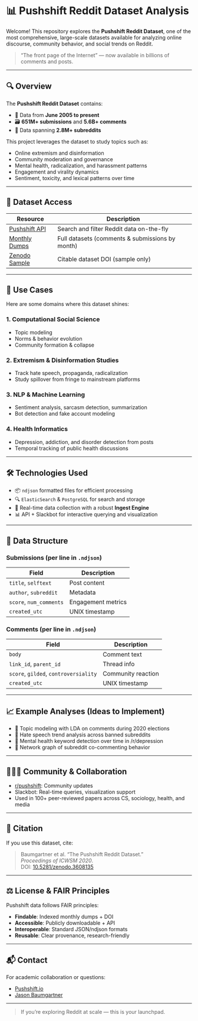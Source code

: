 # 📊 Pushshift Reddit Dataset Analysis

Welcome! This repository explores the **Pushshift Reddit Dataset**, one of the most comprehensive, large-scale datasets available for analyzing online discourse, community behavior, and social trends on Reddit.

> “The front page of the Internet” — now available in billions of comments and posts.

---

## 🔍 Overview

The **Pushshift Reddit Dataset** contains:
- 📅 Data from **June 2005 to present**
- 🗃️ **651M+ submissions** and **5.6B+ comments**
- 💬 Data spanning **2.8M+ subreddits**

This project leverages the dataset to study topics such as:
- Online extremism and disinformation
- Community moderation and governance
- Mental health, radicalization, and harassment patterns
- Engagement and virality dynamics
- Sentiment, toxicity, and lexical patterns over time

---

## 📁 Dataset Access

| Resource | Description |
|----------|-------------|
| [Pushshift API](https://pushshift.io/api-parameters/) | Search and filter Reddit data on-the-fly |
| [Monthly Dumps](https://files.pushshift.io/reddit/) | Full datasets (comments & submissions by month) |
| [Zenodo Sample](https://doi.org/10.5281/zenodo.3608135) | Citable dataset DOI (sample only) |

---

## 🧠 Use Cases

Here are some domains where this dataset shines:

### 1. **Computational Social Science**
- Topic modeling
- Norms & behavior evolution
- Community formation & collapse

### 2. **Extremism & Disinformation Studies**
- Track hate speech, propaganda, radicalization
- Study spillover from fringe to mainstream platforms

### 3. **NLP & Machine Learning**
- Sentiment analysis, sarcasm detection, summarization
- Bot detection and fake account modeling

### 4. **Health Informatics**
- Depression, addiction, and disorder detection from posts
- Temporal tracking of public health discussions

---

## 🛠 Technologies Used

- 📦 `ndjson` formatted files for efficient processing
- 🔍 `ElasticSearch` & `PostgreSQL` for search and storage
- 🚀 Real-time data collection with a robust **Ingest Engine**
- 📊 API + Slackbot for interactive querying and visualization

---

## 🔧 Data Structure

### Submissions (per line in `.ndjson`)
| Field | Description |
|-------|-------------|
| `title`, `selftext` | Post content |
| `author`, `subreddit` | Metadata |
| `score`, `num_comments` | Engagement metrics |
| `created_utc` | UNIX timestamp |

### Comments (per line in `.ndjson`)
| Field | Description |
|-------|-------------|
| `body` | Comment text |
| `link_id`, `parent_id` | Thread info |
| `score`, `gilded`, `controversiality` | Community reaction |
| `created_utc` | UNIX timestamp |

---

## 📈 Example Analyses (Ideas to Implement)

- 🧵 Topic modeling with LDA on comments during 2020 elections  
- 🚫 Hate speech trend analysis across banned subreddits  
- 🧠 Mental health keyword detection over time in /r/depression  
- 🔗 Network graph of subreddit co-commenting behavior

---

## 🧑‍🤝‍🧑 Community & Collaboration

- [r/pushshift](https://www.reddit.com/r/pushshift): Community updates
- Slackbot: Real-time queries, visualization support
- Used in 100+ peer-reviewed papers across CS, sociology, health, and media

---

## 🧾 Citation

If you use this dataset, cite:

> Baumgartner et al. “The Pushshift Reddit Dataset.”  
> *Proceedings of ICWSM 2020*.  
> DOI: [10.5281/zenodo.3608135](https://doi.org/10.5281/zenodo.3608135)

---

## ⚖️ License & FAIR Principles

Pushshift data follows FAIR principles:
- **Findable**: Indexed monthly dumps + DOI
- **Accessible**: Publicly downloadable + API
- **Interoperable**: Standard JSON/ndjson formats
- **Reusable**: Clear provenance, research-friendly

---

## 📬 Contact

For academic collaboration or questions:
- [Pushshift.io](https://pushshift.io)
- [Jason Baumgartner](mailto:jason@pushshift.io)

---

> If you’re exploring Reddit at scale — this is your launchpad.

